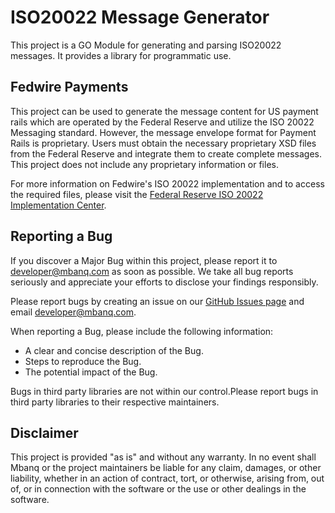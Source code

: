 # ISO20022 Message Generator

This project is a GO Module for generating and parsing ISO20022 messages. It provides a library for programmatic use.

## Fedwire Payments

This project can be used to generate the message content for US payment rails which are operated by the Federal Reserve and utilize the ISO 20022 Messaging standard. However, the message envelope format for Payment Rails is proprietary. Users must obtain the necessary proprietary XSD files from the Federal Reserve and integrate them to create complete messages. This project does not include any proprietary information or files.

For more information on Fedwire's ISO 20022 implementation and to access the required files, please visit the [Federal Reserve ISO 20022 Implementation Center](https://www.frbservices.org/resources/financial-services).


## Reporting a Bug

If you discover a Major Bug within this project, please report it to developer@mbanq.com as soon as possible. We take all bug reports seriously and appreciate your efforts to disclose your findings responsibly.

Please report bugs by creating an issue on our [GitHub Issues page](https://github.com/Mbanq/iso20022/issues) and email developer@mbanq.com.

When reporting a Bug, please include the following information:

- A clear and concise description of the Bug.
- Steps to reproduce the Bug.
- The potential impact of the Bug.

Bugs in third party libraries are not within our control.Please report bugs in third party libraries to their respective maintainers.

## Disclaimer

This project is provided "as is" and without any warranty. In no event shall Mbanq or the project maintainers be liable for any claim, damages, or other liability, whether in an action of contract, tort, or otherwise, arising from, out of, or in connection with the software or the use or other dealings in the software.
